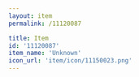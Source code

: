 ```yaml
---
layout: item
permalink: /11120087

title: Item
id: '11120087'
item_name: 'Unknown'
icon_url: 'item/icon/11150023.png'
---
```

